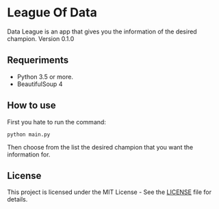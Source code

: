 # League Of Data

Data League is an app that gives you the information of the desired champion. Version 0.1.0

## Requeriments

* Python 3.5 or more.
* BeautifulSoup 4

## How to use

First you hate to run the command: 
```
python main.py
```

Then choose from the list the desired champion that you want the information for.


## License

This project is licensed under the MIT License - See the [LICENSE](ttps://github.com/Legutier/lol-counter/blob/master/LICENSE) file for details.